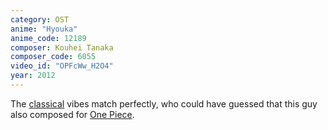 ```yaml
---
category: OST
anime: "Hyouka"
anime_code: 12189
composer: Kouhei Tanaka
composer_code: 6055
video_id: "OPFcWw_H2O4"
year: 2012
---
```

The <a href="https://youtu.be/BqKf-sAd9Xw">classical</a> vibes match perfectly, who could have guessed that this guy also composed for <a href="https://myanimelist.net/anime/21">One Piece</a>.